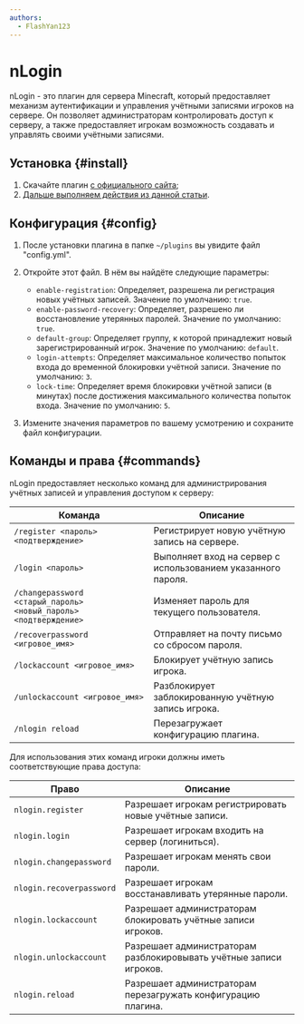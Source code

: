 ```yaml
---
authors: 
  - FlashYan123
---
```


# nLogin

nLogin - это плагин для сервера Minecraft, который предоставляет механизм аутентификации и управления учётными записями игроков на сервере. Он позволяет администраторам контролировать доступ к серверу, а также предоставляет игрокам возможность создавать и управлять своими учётными записями.

## Установка {#install}

1. Скачайте плагин [с официального сайта](https://www.nickuc.com/en/#plugins);
2. [Дальше выполняем действия из данной статьи](/minecraft/installplugins).

## Конфигурация {#config}

1. После установки плагина в папке `~/plugins` вы увидите файл "config.yml".
2. Откройте этот файл. В нём вы найдёте следующие параметры:

   - `enable-registration`: Определяет, разрешена ли регистрация новых учётных записей. Значение по умолчанию: `true`.
   - `enable-password-recovery`: Определяет, разрешено ли восстановление утерянных паролей. Значение по умолчанию: `true`.
   - `default-group`: Определяет группу, к которой принадлежит новый зарегистрированный игрок. Значение по умолчанию: `default`.
   - `login-attempts`: Определяет максимальное количество попыток входа до временной блокировки учётной записи. Значение по умолчанию: `3`.
   - `lock-time`: Определяет время блокировки учётной записи (в минутах) после достижения максимального количества попыток входа. Значение по умолчанию: `5`.

3. Измените значения параметров по вашему усмотрению и сохраните файл конфигурации.

## Команды и права {#commands}

nLogin предоставляет несколько команд для администрирования учётных записей и управления доступом к серверу:

| Команда                                                          | Описание                                                     |
| ---------------------------------------------------------------- | ------------------------------------------------------------ |
| `/register <пароль> <подтверждение>`                             | Регистрирует новую учётную запись на сервере.                |
| `/login <пароль>`                                                | Выполняет вход на сервер с использованием указанного пароля. |
| `/changepassword <старый_пароль> <новый_пароль> <подтверждение>` | Изменяет пароль для текущего пользователя.                   |
| `/recoverpassword <игровое_имя>`                                 | Отправляет на почту письмо со сбросом пароля.                |
| `/lockaccount <игровое_имя>`                                     | Блокирует учётную запись игрока.                             |
| `/unlockaccount <игровое_имя>`                                   | Разблокирует заблокированную учётную запись игрока.          |
| `/nlogin reload`                                                 | Перезагружает конфигурацию плагина.                          |

Для использования этих команд игроки должны иметь соответствующие права доступа:

| Право                    | Описание                                                           |
| ------------------------ | ------------------------------------------------------------------ |
| `nlogin.register`        | Разрешает игрокам регистрировать новые учётные записи.             |
| `nlogin.login`           | Разрешает игрокам входить на сервер (логиниться).                  |
| `nlogin.changepassword`  | Разрешает игрокам менять свои пароли.                              |
| `nlogin.recoverpassword` | Разрешает игрокам восстанавливать утерянные пароли.                |
| `nlogin.lockaccount`     | Разрешает администраторам блокировать учётные записи игроков.      |
| `nlogin.unlockaccount`   | Разрешает администраторам разблокировывать учётные записи игроков. |
| `nlogin.reload`          | Разрешает администраторам перезагружать конфигурацию плагина.      |
